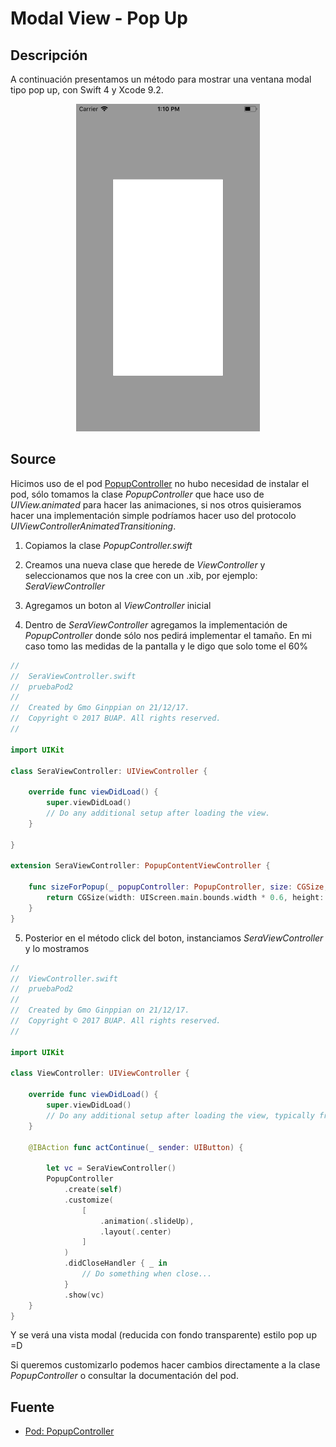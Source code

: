 Modal View - Pop Up
===

## Descripción

 A continuación presentamos un método para mostrar una ventana modal tipo pop up, con Swift 4 y Xcode 9.2.

<p align="center">
	<img src="imgs/img1.png" width="294px" height="524">
</p>

## Source

Hicimos uso de el pod <a href="https://github.com/daisuke310vvv/PopupController">PopupController</a> no hubo necesidad de instalar el pod, sólo tomamos la clase *PopupController* que hace uso de *UIView.animated* para hacer las animaciones, si nos otros quisieramos hacer una implementación simple podríamos hacer uso del protocolo *UIViewControllerAnimatedTransitioning*.

1. Copiamos la clase *PopupController.swift*

2. Creamos una nueva clase que herede de *ViewController* y seleccionamos que nos la cree con un .xib, por ejemplo: *SeraViewController*

3. Agregamos un boton al *ViewController* inicial

4. Dentro de *SeraViewController* agregamos la implementación de *PopupController* donde sólo nos pedirá implementar el tamaño. En mi caso tomo las medidas de la pantalla y le digo que solo tome el 60%

```swift
//
//  SeraViewController.swift
//  pruebaPod2
//
//  Created by Gmo Ginppian on 21/12/17.
//  Copyright © 2017 BUAP. All rights reserved.
//

import UIKit

class SeraViewController: UIViewController {

    override func viewDidLoad() {
        super.viewDidLoad()
        // Do any additional setup after loading the view.
    }

}

extension SeraViewController: PopupContentViewController {
    
    func sizeForPopup(_ popupController: PopupController, size: CGSize, showingKeyboard: Bool) -> CGSize {
        return CGSize(width: UIScreen.main.bounds.width * 0.6, height: UIScreen.main.bounds.height * 0.6)
    }
}
```

5. Posterior en el método click del boton, instanciamos *SeraViewController* y lo mostramos

```swift
//
//  ViewController.swift
//  pruebaPod2
//
//  Created by Gmo Ginppian on 21/12/17.
//  Copyright © 2017 BUAP. All rights reserved.
//

import UIKit

class ViewController: UIViewController {

    override func viewDidLoad() {
        super.viewDidLoad()
        // Do any additional setup after loading the view, typically from a nib.
    }

    @IBAction func actContinue(_ sender: UIButton) {
        
        let vc = SeraViewController()
        PopupController
            .create(self)
            .customize(
                [
                    .animation(.slideUp),
                    .layout(.center)
                ]
            )
            .didCloseHandler { _ in
                // Do something when close...
            }
            .show(vc)
    }
}
```

Y se verá una vista modal (reducida con fondo transparente) estilo pop up =D

Si queremos customizarlo podemos hacer cambios directamente a la clase *PopupController* o consultar la documentación del pod.

## Fuente

* <a href="https://github.com/daisuke310vvv/PopupController">Pod: PopupController</a>
